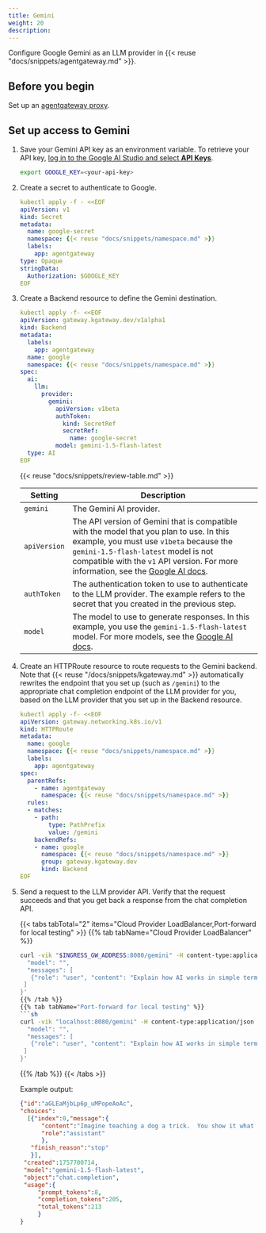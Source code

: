 ```yaml
---
title: Gemini
weight: 20
description:
---
```


Configure Google Gemini as an LLM provider in {{< reuse "docs/snippets/agentgateway.md" >}}.

## Before you begin

Set up an [agentgateway proxy](../../setup/). 

## Set up access to Gemini

1. Save your Gemini API key as an environment variable. To retrieve your API key, [log in to the Google AI Studio and select **API Keys**](https://aistudio.google.com/app/apikey).

   ```bash
   export GOOGLE_KEY=<your-api-key>
   ```

2. Create a secret to authenticate to Google. 

   ```yaml
   kubectl apply -f - <<EOF
   apiVersion: v1
   kind: Secret
   metadata:
     name: google-secret
     namespace: {{< reuse "docs/snippets/namespace.md" >}}
     labels:
       app: agentgateway
   type: Opaque
   stringData:
     Authorization: $GOOGLE_KEY
   EOF
   ```

3. Create a Backend resource to define the Gemini destination.

   ```yaml
   kubectl apply -f- <<EOF
   apiVersion: gateway.kgateway.dev/v1alpha1
   kind: Backend
   metadata:
     labels:
       app: agentgateway
     name: google
     namespace: {{< reuse "docs/snippets/namespace.md" >}}
   spec:
     ai:
       llm:
         provider:
           gemini:
             apiVersion: v1beta
             authToken:
               kind: SecretRef
               secretRef:
                 name: google-secret
             model: gemini-1.5-flash-latest
     type: AI
   EOF
   ```

   {{< reuse "docs/snippets/review-table.md" >}}

   | Setting      | Description                                                                                                                                                                                                                                                                                                           |
   | ------------ | --------------------------------------------------------------------------------------------------------------------------------------------------------------------------------------------------------------------------------------------------------------------------------------------------------------------- |
   | `gemini`     | The Gemini AI provider.                                                                                                                                                                                                                                                                                               |
   | `apiVersion` | The API version of Gemini that is compatible with the model that you plan to use. In this example, you must use `v1beta` because the `gemini-1.5-flash-latest` model is not compatible with the `v1` API version. For more information, see the [Google AI docs](https://ai.google.dev/gemini-api/docs/api-versions). |
   | `authToken`  | The authentication token to use to authenticate to the LLM provider. The example refers to the secret that you created in the previous step.                                                                                                                                                                          |
   | `model`      | The model to use to generate responses. In this example, you use the `gemini-1.5-flash-latest` model. For more models, see the [Google AI docs](https://ai.google.dev/gemini-api/docs/models).                                                                                                                        |

4. Create an HTTPRoute resource to route requests to the Gemini backend. Note that {{< reuse "/docs/snippets/kgateway.md" >}} automatically rewrites the endpoint that you set up (such as `/gemini`) to the appropriate chat completion endpoint of the LLM provider for you, based on the LLM provider that you set up in the Backend resource.

   ```yaml
   kubectl apply -f- <<EOF
   apiVersion: gateway.networking.k8s.io/v1
   kind: HTTPRoute
   metadata:
     name: google
     namespace: {{< reuse "docs/snippets/namespace.md" >}}
     labels:
       app: agentgateway
   spec:
     parentRefs:
       - name: agentgateway
         namespace: {{< reuse "docs/snippets/namespace.md" >}}
     rules:
     - matches:
       - path:
           type: PathPrefix
           value: /gemini
       backendRefs:
       - name: google
         namespace: {{< reuse "docs/snippets/namespace.md" >}}
         group: gateway.kgateway.dev
         kind: Backend
   EOF
   ```

5. Send a request to the LLM provider API. Verify that the request succeeds and that you get back a response from the chat completion API.

   {{< tabs tabTotal="2" items="Cloud Provider LoadBalancer,Port-forward for local testing" >}}
   {{% tab tabName="Cloud Provider LoadBalancer" %}}

   ````sh
   curl -vik "$INGRESS_GW_ADDRESS:8080/gemini" -H content-type:application/json  -d '{
     "model": "",
     "messages": [
      {"role": "user", "content": "Explain how AI works in simple terms."}
    ]
   }'
   {{% /tab %}}
   {{% tab tabName="Port-forward for local testing" %}}
   ```sh
   curl -vik "localhost:8080/gemini" -H content-type:application/json  -d '{
     "model": "",
     "messages": [
      {"role": "user", "content": "Explain how AI works in simple terms."}
    ]
   }'
   ````

   {{% /tab %}}
   {{< /tabs >}}

   Example output:

   ```json
   {"id":"aGLEaMjbLp6p_uMPopeAoAc",
   "choices":
     [{"index":0,"message":{
         "content":"Imagine teaching a dog a trick.  You show it what to do, reward it when it's right, and correct it when it's wrong.  Eventually, the dog learns.\n\nAI is similar.  We \"teach\" computers by showing them lots of examples.  For example, to recognize cats in pictures, we show it thousands of pictures of cats, labeling each one \"cat.\"  The AI learns patterns in these pictures – things like pointy ears, whiskers, and furry bodies – and eventually, it can identify a cat in a new picture it's never seen before.\n\nThis learning process uses math and algorithms (like a secret code of instructions) to find patterns and make predictions.  Some AI is more like a dog learning tricks (learning from examples), and some is more like following a very detailed recipe (following pre-programmed rules).\n\nSo, in short: AI is about teaching computers to learn from data and make decisions or predictions, just like we teach dogs tricks.\n",
         "role":"assistant"
         },
      "finish_reason":"stop"
      }],
    "created":1757700714,
    "model":"gemini-1.5-flash-latest",
    "object":"chat.completion",
    "usage":{
        "prompt_tokens":8,
        "completion_tokens":205,
        "total_tokens":213
        }
   }
   ```